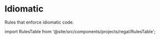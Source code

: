 # Idiomatic

Rules that enforce idiomatic code.

import RulesTable from '@site/src/components/projects/regal/RulesTable';

<!-- markdownlint-disable MD033 -->
<RulesTable category="idiomatic"/>
